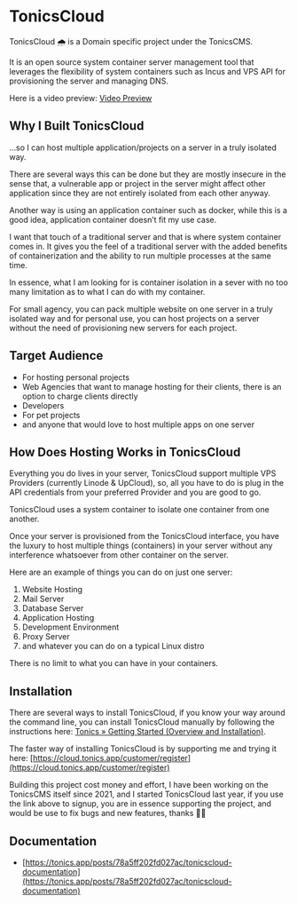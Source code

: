 # TonicsCloud

TonicsCloud 🌧️ is a Domain specific project under the TonicsCMS.

It is an open source system container server management tool that leverages the flexibility of system containers such as
Incus and VPS API for provisioning the server and managing DNS.

Here is a video
preview: [Video Preview](https://faruqa-my.sharepoint.com/personal/olayemi_faruqa_onmicrosoft_com/Documents/Tonics/Videos/TonicsCloud%20Deployment%20Showcase.mp4?ga=1)

## Why I Built TonicsCloud

…so I can host multiple application/projects on a server in a truly isolated way.

There are several ways this can be done but they are mostly insecure in the sense that, a vulnerable app or project in
the server might affect other application since they are not entirely isolated from each other anyway.

Another way is using an application container such as docker, while this is a good idea, application container doesn’t
fit my use case.

I want that touch of a traditional server and that is where system container comes in. It gives you the feel of a
traditional server with the added benefits of containerization and the ability to run multiple processes at the same
time.

In essence, what I am looking for is container isolation in a sever with no too many limitation as to what I can do with
my container.

For small agency, you can pack multiple website on one server in a truly isolated way and for personal use, you can host
projects on a server without the need of provisioning new servers for each project.

## Target Audience

* For hosting personal projects
* Web Agencies that want to manage hosting for their clients, there is an option to charge clients directly
* Developers
* For pet projects
* and anyone that would love to host multiple apps on one server

## How Does Hosting Works in TonicsCloud

Everything you do lives in your server, TonicsCloud support multiple VPS Providers (currently Linode & UpCloud), so, all
you have to do is plug in the API credentials from your preferred Provider and you are good to go.

TonicsCloud uses a system container to isolate one container from one another.

Once your server is provisioned from the TonicsCloud interface, you have the luxury to host multiple things (containers)
in your server without any interference whatsoever from other container on the server.

Here are an example of things you can do on just one server:

1. Website Hosting
2. Mail Server
3. Database Server
4. Application Hosting
5. Development Environment
6. Proxy Server
7. and whatever you can do on a typical Linux distro

There is no limit to what you can have in your containers.

## Installation

There are several ways to install TonicsCloud, if you know your way around the command line, you can install TonicsCloud
manually by following the instructions
here: [Tonics » Getting Started (Overview and Installation)](https://tonics.app/posts/4823863fd7b5f88c/getting-started#installation).

The faster way of installing TonicsCloud is by supporting me and trying it
here: [https://cloud.tonics.app/customer/register](https://cloud.tonics.app/customer/register)

Building this project cost money and effort, I have been working on the TonicsCMS itself since 2021, and I started
TonicsCloud last year, if you use the link above to signup, you are in essence supporting the project, and would be use
to fix bugs and new features, thanks 🙏🏾

## Documentation

- [https://tonics.app/posts/78a5ff202fd027ac/tonicscloud-documentation](https://tonics.app/posts/78a5ff202fd027ac/tonicscloud-documentation)